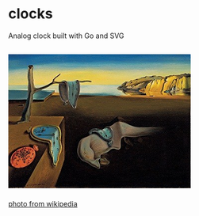 # clocks

Analog clock built with Go and SVG

## ![Dali](dali.jpg)

[photo from wikipedia](https://en.wikipedia.org/wiki/The_Persistence_of_Memory#/media/File:The_Persistence_of_Memory.jpg)

